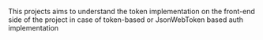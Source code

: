 This projects aims to understand the token implementation on the front-end side of the project in case of token-based or JsonWebToken based auth implementation
